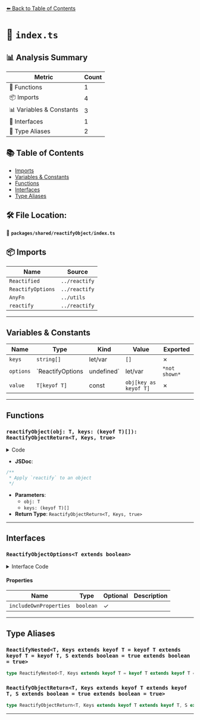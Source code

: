 [⬅️ Back to Table of Contents](../../../index.md)

# 📄 `index.ts`

## 📊 Analysis Summary

| Metric | Count |
|--------|-------|
| 🔧 Functions | 1 |
| 📦 Imports | 4 |
| 📊 Variables & Constants | 3 |
| 📐 Interfaces | 1 |
| 📑 Type Aliases | 2 |

## 📚 Table of Contents

- [Imports](#imports)
- [Variables & Constants](#variables-constants)
- [Functions](#functions)
- [Interfaces](#interfaces)
- [Type Aliases](#type-aliases)

## 🛠️ File Location:
📂 **`packages/shared/reactifyObject/index.ts`**

## 📦 Imports

| Name | Source |
|------|--------|
| `Reactified` | `../reactify` |
| `ReactifyOptions` | `../reactify` |
| `AnyFn` | `../utils` |
| `reactify` | `../reactify` |


---

## Variables & Constants

| Name | Type | Kind | Value | Exported |
|------|------|------|-------|----------|
| `keys` | `string[]` | let/var | `[]` | ✗ |
| `options` | `ReactifyOptions<S> | undefined` | let/var | `*not shown*` | ✗ |
| `value` | `T[keyof T]` | const | `obj[key as keyof T]` | ✗ |


---

## Functions

### `reactifyObject(obj: T, keys: (keyof T)[]): ReactifyObjectReturn<T, Keys, true>`

<details><summary>Code</summary>

```ts
export function reactifyObject<T extends object, Keys extends keyof T>(obj: T, keys?: (keyof T)[]): ReactifyObjectReturn<T, Keys, true>
```
</details>

- **JSDoc**:
```ts
/**
 * Apply `reactify` to an object
 */
```

- **Parameters**:
  - `obj: T`
  - `keys: (keyof T)[]`
- **Return Type**: `ReactifyObjectReturn<T, Keys, true>`

---

## Interfaces

### `ReactifyObjectOptions<T extends boolean>`

<details><summary>Interface Code</summary>

```ts
export interface ReactifyObjectOptions<T extends boolean> extends ReactifyOptions<T> {
  /**
   * Includes names from Object.getOwnPropertyNames
   *
   * @default true
   */
  includeOwnProperties?: boolean
}
```
</details>

#### Properties

| Name | Type | Optional | Description |
|------|------|----------|-------------|
| `includeOwnProperties` | `boolean` | ✓ |  |


---

## Type Aliases

### `ReactifyNested<T, Keys extends keyof T = keyof T extends keyof T = keyof T, S extends boolean = true extends boolean = true>`

```ts
type ReactifyNested<T, Keys extends keyof T = keyof T extends keyof T = keyof T, S extends boolean = true extends boolean = true> = { [K in Keys]: T[K] extends AnyFn ? Reactified<T[K], S> : T[K] };
```

### `ReactifyObjectReturn<T, Keys extends keyof T extends keyof T, S extends boolean = true extends boolean = true>`

```ts
type ReactifyObjectReturn<T, Keys extends keyof T extends keyof T, S extends boolean = true extends boolean = true> = ReactifyNested<T, Keys, S>;
```


---